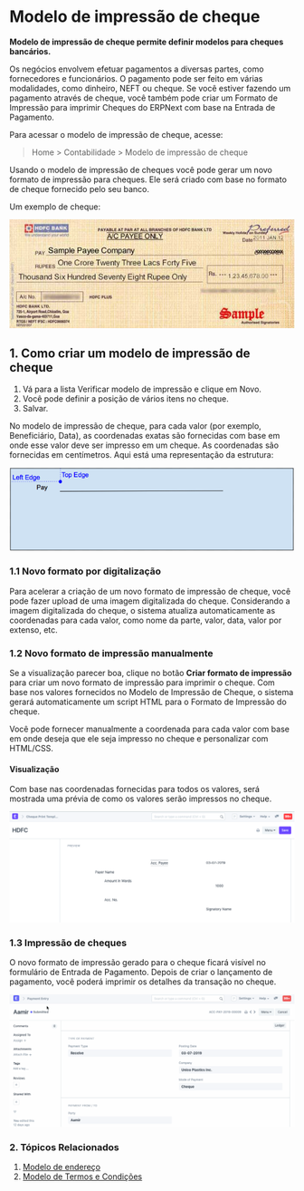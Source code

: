 # Modelo de impressão de cheque



**Modelo de impressão de cheque permite definir modelos para cheques bancários.**


Os negócios envolvem efetuar pagamentos a diversas partes, como fornecedores e funcionários. O pagamento pode ser feito em várias modalidades, como dinheiro, NEFT ou cheque. Se você estiver fazendo um pagamento através de cheque, você também pode criar um Formato de Impressão para imprimir Cheques do ERPNext com base na Entrada de Pagamento.


Para acessar o modelo de impressão de cheque, acesse:
> Home > Contabilidade > Modelo de impressão de cheque


Usando o modelo de impressão de cheques você pode gerar um novo formato de impressão para cheques. Ele será criado com base no formato de cheque fornecido pelo seu banco.


Um exemplo de cheque:


![Cheque de amostra](/files/sample-cheque.jpg)


## 1. Como criar um modelo de impressão de cheque


1. Vá para a lista Verificar modelo de impressão e clique em Novo.
2. Você pode definir a posição de vários itens no cheque.
3. Salvar.


No modelo de impressão de cheque, para cada valor (por exemplo, Beneficiário, Data), as coordenadas exatas são fornecidas com base em onde esse valor deve ser impresso em um cheque. As coordenadas são fornecidas em centímetros. Aqui está uma representação da estrutura:


![Amostra de cheque](/files/cheque-1.png)


### 1.1 Novo formato por digitalização


Para acelerar a criação de um novo formato de impressão de cheque, você pode fazer upload de uma imagem digitalizada do cheque. Considerando a imagem digitalizada do cheque, o sistema atualiza automaticamente as coordenadas para cada valor, como nome da parte, valor, data, valor por extenso, etc.


### 1.2 Novo formato de impressão manualmente


Se a visualização parecer boa, clique no botão **Criar formato de impressão** para criar um novo formato de impressão para imprimir o cheque. Com base nos valores fornecidos no Modelo de Impressão de Cheque, o sistema gerará automaticamente um script HTML para o Formato de Impressão do cheque.


Você pode fornecer manualmente a coordenada para cada valor com base em onde deseja que ele seja impresso no cheque e personalizar com HTML/CSS.


#### Visualização


Com base nas coordenadas fornecidas para todos os valores, será mostrada uma prévia de como os valores serão impressos no cheque.


![Amostra de cheque](/files/cheque-2.png)


### 1.3 Impressão de cheques


O novo formato de impressão gerado para o cheque ficará visível no formulário de Entrada de Pagamento. Depois de criar o lançamento de pagamento, você poderá imprimir os detalhes da transação no cheque.


![Amostra de cheque](/files/cheque-3.gif)


### 2. Tópicos Relacionados


1. [Modelo de endereço](/docs/pt/setting-up/print/address-template)
2. [Modelo de Termos e Condições](/docs/pt/setting-up/print/terms-and-conditions)



